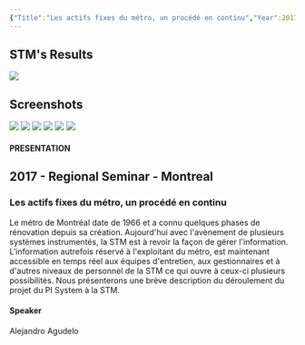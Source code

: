```yaml
---
{"Title":"Les actifs fixes du métro, un procédé en continu","Year":2017,"Industry":"General","URL":"https://resources.osisoft.com/presentations/les-actifs-fixes-du-m%C3%A9tro--un-proc%C3%A9d%C3%A9-en-continu/","PDF":"https://cdn.osisoft.com/osi/presentations/2017-rs-montreal/2017-rs-Montreal-060-STM-Dubois-LesActifsFixesDuMetro-en.pdf","Company":"STM","Keywords":["Data Diode","Maintenance"],"dg-publish":true,"permalink":"/aveva/customer-stories/2017/2017-stm-les-actifs-fixes-du-metro-un-procede-en-continu/","dgPassFrontmatter":true}
---
```


## STM's Results
![](https://i.imgur.com/IcaObth.png)

## Screenshots
![](https://i.imgur.com/P0S4Raz.png)
![](https://i.imgur.com/grzo50Y.png)
![](https://i.imgur.com/utPXdD1.png)
![](https://i.imgur.com/sSkGyWL.png)
![](https://i.imgur.com/WGxEW5u.png)
![](https://i.imgur.com/NU5zxTy.png)

#### PRESENTATION

## 2017 - Regional Seminar - Montreal

### Les actifs fixes du métro, un procédé en continu

Le métro de Montréal date de 1966 et a connu quelques phases de rénovation depuis sa création. Aujourd'hui avec l'avènement de plusieurs systèmes instrumentés, la STM est à revoir la façon de gérer l'information. L'information autrefois réservé à l'exploitant du métro, est maintenant accessible en temps réel aux équipes d'entretien, aux gestionnaires et à d'autres niveaux de personnel de la STM ce qui ouvre à ceux-ci plusieurs possibilités. Nous présenterons une brève description du déroulement du projet du PI System à la STM.

#### Speaker

Alejandro Agudelo